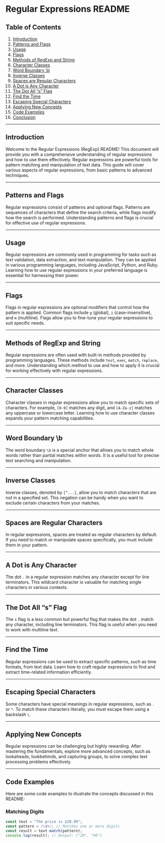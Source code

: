 # Regular Expressions README

## Table of Contents

1. [Introduction](#introduction)
2. [Patterns and Flags](#patterns-and-flags)
3. [Usage](#usage)
4. [Flags](#flags)
5. [Methods of RegExp and String](#methods-of-regexp-and-string)
6. [Character Classes](#character-classes)
7. [Word Boundary \b](#word-boundary-b)
8. [Inverse Classes](#inverse-classes)
9. [Spaces are Regular Characters](#spaces-are-regular-characters)
10. [A Dot is Any Character](#a-dot-is-any-character)
11. [The Dot All “s” Flag](#the-dot-all-s-flag)
12. [Find the Time](#find-the-time)
13. [Escaping Special Characters](#escaping-special-characters)
14. [Applying New Concepts](#applying-new-concepts)
15. [Code Examples](#code-examples)
16. [Conclusion](#conclusion)

---

## Introduction

Welcome to the Regular Expressions (RegExp) README! This document will provide you with a comprehensive understanding of regular expressions and how to use them effectively. Regular expressions are powerful tools for pattern matching and manipulation of text data. This guide will cover various aspects of regular expressions, from basic patterns to advanced techniques.

---

## Patterns and Flags

Regular expressions consist of patterns and optional flags. Patterns are sequences of characters that define the search criteria, while flags modify how the search is performed. Understanding patterns and flags is crucial for effective use of regular expressions.

---

## Usage

Regular expressions are commonly used in programming for tasks such as text validation, data extraction, and text manipulation. They can be applied in various programming languages, including JavaScript, Python, and Ruby. Learning how to use regular expressions in your preferred language is essential for harnessing their power.

---

## Flags

Flags in regular expressions are optional modifiers that control how the pattern is applied. Common flags include `g` (global), `i` (case-insensitive), and `m` (multiline). Flags allow you to fine-tune your regular expressions to suit specific needs.

---

## Methods of RegExp and String

Regular expressions are often used with built-in methods provided by programming languages. These methods include `test`, `exec`, `match`, `replace`, and more. Understanding which method to use and how to apply it is crucial for working effectively with regular expressions.

---

## Character Classes

Character classes in regular expressions allow you to match specific sets of characters. For example, `[0-9]` matches any digit, and `[A-Za-z]` matches any uppercase or lowercase letter. Learning how to use character classes expands your pattern matching capabilities.

---

## Word Boundary \b

The word boundary `\b` is a special anchor that allows you to match whole words rather than partial matches within words. It is a useful tool for precise text searching and manipulation.

---

## Inverse Classes

Inverse classes, denoted by `[^...]`, allow you to match characters that are not in a specified set. This negation can be handy when you want to exclude certain characters from your matches.

---

## Spaces are Regular Characters

In regular expressions, spaces are treated as regular characters by default. If you need to match or manipulate spaces specifically, you must include them in your pattern.

---

## A Dot is Any Character

The dot `.` in a regular expression matches any character except for line terminators. This wildcard character is valuable for matching single characters in various contexts.

---

## The Dot All “s” Flag

The `s` flag is a less common but powerful flag that makes the dot `.` match any character, including line terminators. This flag is useful when you need to work with multiline text.

---

## Find the Time

Regular expressions can be used to extract specific patterns, such as time formats, from text data. Learn how to craft regular expressions to find and extract time-related information efficiently.

---

## Escaping Special Characters

Some characters have special meanings in regular expressions, such as `.` or `*`. To match these characters literally, you must escape them using a backslash `\`.

---

## Applying New Concepts

Regular expressions can be challenging but highly rewarding. After mastering the fundamentals, explore more advanced concepts, such as lookaheads, lookbehinds, and capturing groups, to solve complex text processing problems effectively.

---

## Code Examples

Here are some code examples to illustrate the concepts discussed in this README:

### Matching Digits

```javascript
const text = "The price is $20.99";
const pattern = /\d+/; // Matches one or more digits
const result = text.match(pattern);
console.log(result); // Output: ["20", "99"]
